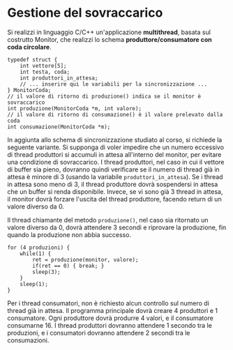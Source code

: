 Gestione del sovraccarico
=========================

Si realizzi in linguaggio C/C++ un'applicazione **multithread**, basata
sul costrutto Monitor, che realizzi lo schema **produttore/consumatore
con coda circolare**.


    typedef struct {
        int vettore[5];
        int testa, coda;
        int produttori_in_attesa;
        // ... inserire qui le variabili per la sincronizzazione ...
    } MonitorCoda;
    // il valore di ritorno di produzione() indica se il monitor è sovraccarico
    int produzione(MonitorCoda *m, int valore);
    // il valore di ritorno di consumazione() è il valore prelevato dalla coda
    int consumazione(MonitorCoda *m);

In aggiunta allo schema di sincronizzazione studiato al corso, si
richiede la seguente variante. Si supponga di voler impedire che un
numero eccessivo di thread produttori si accumuli in attesa all'interno
del monitor, per evitare una condizione di sovraccarico. I thread
produttori, nel caso in cui il vettore di buffer sia pieno, dovranno
quindi verificare se il numero di thread già in attesa è minore di 3
(usando la variabile `produttori_in_attesa`). Se i thread in attesa sono
meno di 3, il thread produttore dovrà sospendersi in attesa che un
buffer si renda disponibile. Invece, se vi sono già 3 thread in attesa,
il monitor dovrà forzare l'uscita del thread produttore, facendo return
di un valore diverso da 0.

Il thread chiamante del metodo `produzione()`, nel caso sia ritornato un
valore diverso da 0, dovrà attendere 3 secondi e riprovare la
produzione, fin quando la produzione non abbia successo.

    for (4 produzioni) {
        while(1) {
            ret = produzione(monitor, valore);
            if(ret == 0) { break; }
            sleep(3);
        }
        sleep(1);
    }

Per i thread consumatori, non è richiesto alcun controllo sul numero di
thread già in attesa. Il programma principale dovrà creare 4 produttori
e 1 consumatore. Ogni produttore dovrà produrre 4 valori, e il
consumatore consumarne 16. I thread produttori dovranno attendere 1
secondo tra le produzioni, e i consumatori dovranno attendere 2 secondi
tra le consumazioni.
